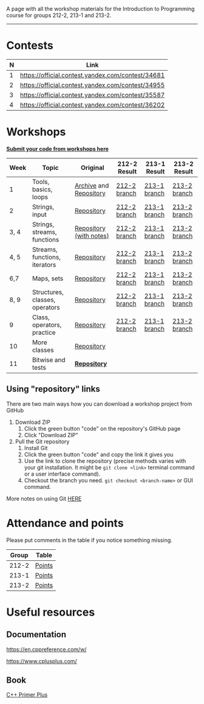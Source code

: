 A page with all the workshop materials for the Introduction to Programming course for groups 212-2, 213-1 and 213-2.

-----
# Contests

| N | Link |
|---|------|
| 1 | https://official.contest.yandex.com/contest/34681 |
| 2 | https://official.contest.yandex.com/contest/34955 |
| 3 | https://official.contest.yandex.com/contest/35587 |
| 4 | https://official.contest.yandex.com/contest/36202 |



# Workshops

[**Submit your code from workshops here**](https://forms.gle/Gmsvd6ujt7nq7zgx7)


| Week | Topic | Original | 212-2 Result | 213-1 Result | 213-2 Result |
|------|-------|----------|--------------|--------------|--------------|
| 1    | Tools, basics, loops | [Archive](https://bit.ly/dsba-z-week1) and [Repository](https://github.com/dsba-z/week1cpp2021) | [212-2 branch](https://github.com/dsba-z/week1cpp2021/tree/212-2) | [213-1 branch](https://github.com/dsba-z/week1cpp2021/tree/213-1) | [213-2 branch](https://github.com/dsba-z/week1cpp2021/tree/213-2) | 
| 2    | Strings, input | [Repository](https://github.com/dsba-z/week2cpp2021) | [212-2 branch](https://github.com/dsba-z/week2cpp2021/tree/212-2) | [213-1 branch](https://github.com/dsba-z/week2cpp2021/tree/213-1) | [213-2 branch](https://github.com/dsba-z/week2cpp2021/tree/213-2) | 
| 3, 4    | Strings, streams, functions | [Repository (with notes)](https://github.com/dsba-z/week3cpp2021/tree/master) | [212-2 branch](https://github.com/dsba-z/week3cpp2021/tree/212-2)  | [213-1 branch](https://github.com/dsba-z/week3cpp2021/tree/213-1)  | [213-2 branch](https://github.com/dsba-z/week3cpp2021/tree/213-2) |
| 4, 5    | Streams, functions, iterators | [Repository](https://github.com/dsba-z/week4cpp2021) | [212-2 branch](https://github.com/dsba-z/week4cpp2021/tree/212-2)  | [213-1 branch](https://github.com/dsba-z/week4cpp2021/tree/213-1)  | [213-2 branch](https://github.com/dsba-z/week4cpp2021/tree/213-2) |
| 6,7 | Maps, sets | [Repository](https://github.com/dsba-z/week6cpp2021) | [212-2 branch](https://github.com/dsba-z/week6cpp2021/tree/212-2)  | [213-1 branch](https://github.com/dsba-z/week6cpp2021/tree/213-1)  | [213-2 branch](https://github.com/dsba-z/week6cpp2021/tree/213-2) ||
| 8, 9 | Structures, classes, operators | [Repository](https://github.com/dsba-z/week8cpp2021) | [212-2 branch](https://github.com/dsba-z/week8cpp2021/tree/212-2)  |  [213-1 branch](https://github.com/dsba-z/week8cpp2021/tree/213-1)  |  [213-2 branch](https://github.com/dsba-z/week8cpp2021/tree/213-2)  |
| 9 | Class, operators, practice | [Repository](https://github.com/dsba-z/week9cpp2021-vector) | [212-2 branch](https://github.com/dsba-z/week9cpp2021-vector/tree/212-2)  |  [213-1 branch](https://github.com/dsba-z/week9cpp2021-vector/tree/213-1)  |  [213-2 branch](https://github.com/dsba-z/week9cpp2021-vector/tree/213-2)  |
| 10 | More classes | [Repository](https://github.com/dsba-z/week10cpp2021) | | | |
| 11 | Bitwise and tests | [**Repository**](https://github.com/dsba-z/week11cpp2021) | | | |




## Using "repository" links

There are two main ways how you can download a workshop project from GitHub

1. Download ZIP
    1. Click the green button "code" on the repository's GitHub page
    2. Click "Download ZIP"
1. Pull the Git repository
    1. Install Git
    2. Click the green button "code" and copy the link it gives you
    3. Use the link to clone the repository (precise methods varies with your git installation. It might be `git clone <link>` terminal command or a user interface command).
    4. Checkout the branch you need. `git checkout <branch-name>` or GUI command.

More notes on using Git [HERE](https://github.com/dsba-z/workshops/blob/master/git-guide.md)


# Attendance and points

Please put comments in the table if you notice something missing.

| Group | Table |
|-------|-------|
|  212-2    | [Points](https://docs.google.com/spreadsheets/d/1XrtCmIaGam3btyetFJSMddWAoioAZjAyp22Tb4_u1rw) |
|  213-1    | [Points](https://docs.google.com/spreadsheets/d/1gEqq49UKkRkQQ3AIN4JzsjqbYVgg3Ixsq5G9vrEC-UM) |
|  213-2    | [Points](https://docs.google.com/spreadsheets/d/1ldPHDAlyLtySXK89lOq1EfpqADFTqaJUkaIkFSykrFs) |

# Useful resources

## Documentation

https://en.cppreference.com/w/

https://www.cplusplus.com/

## Book

[C++ Primer Plus](https://www.pearson.com/store/p/c-primer-plus/P100000930797/9780321776402)


